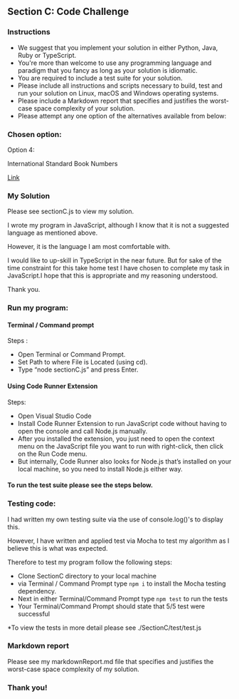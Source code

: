 ## Section C: Code Challenge
### Instructions
- We suggest that you implement your solution in either Python, Java, Ruby or TypeScript.
- You're more than welcome to use any programming language and paradigm that you fancy as long as your solution is idiomatic.
- You are required to include a test suite for your solution.
- Please include all instructions and scripts necessary to build, test and run your solution on Linux, macOS and Windows operating systems.
- Please include a Markdown report that specifies and justifies the worst-case space complexity of your solution.
- Please attempt any one option of the alternatives available from below:

### Chosen option:

Option 4: 

International Standard Book Numbers

[Link](https://edabit.com/challenge/C5mooK3wfdhoooeLw)

### My Solution

Please see sectionC.js to view my solution. 

I wrote my program in JavaScript, although I know that it is not a suggested language as mentioned above. 

However, it is the language I am most comfortable with.

I would like to up-skill in TypeScript in the near future. But for sake of the time constraint for this take home test I have chosen to complete my task in JavaScript.I hope that this is appropriate and my reasoning understood. 

Thank you.

### Run my program:

#### Terminal / Command prompt

Steps :
- Open Terminal or Command Prompt.
- Set Path to where File is Located (using cd).
- Type “node sectionC.js” and press Enter.

#### Using Code Runner Extension

Steps:
- Open Visual Studio Code
- Install Code Runner Extension to run JavaScript code without having to open the console and call Node.js manually.
- After you installed the extension, you just need to open the context menu on the JavaScript file you want to run with right-click, then click on the Run Code menu.
- But internally, Code Runner also looks for Node.js that’s installed on your local machine, so you need to install Node.js either way.

#### To run the test suite please see the steps below.

### Testing code:

I had written my own testing suite via the use of console.log()'s to display this. 

However, I have written and applied test via Mocha to test my algorithm as I believe this is what was expected. 

Therefore to test my program follow the following steps:

- Clone SectionC directory to your local machine
- via Terminal / Command Prompt type ``` npm i ``` to install the Mocha testing dependency.
- Next in either Terminal/Command Prompt type ```npm test``` to run the tests
- Your Terminal/Command Prompt should state that 5/5 test were successful

*To view the tests in more detail please see ./SectionC/test/test.js



### Markdown report 

Please see my markdownReport.md file that specifies and justifies the worst-case space complexity of my solution.

### Thank you!
